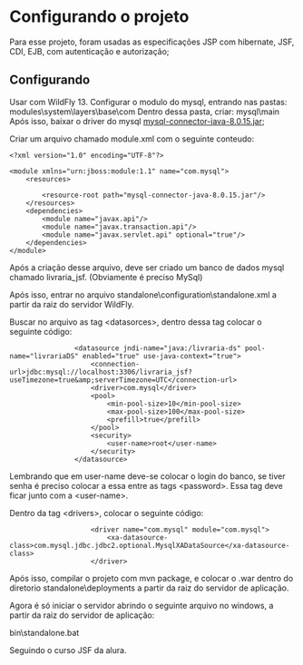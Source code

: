 # Configurando o projeto

Para esse projeto, foram usadas as especificações JSP com hibernate, JSF, CDI, EJB, com autenticação e autorização;

## Configurando

Usar com WildFly 13.
Configurar o modulo do mysql, entrando nas pastas: modules\system\layers\base\com
Dentro dessa pasta, criar: mysql\main
Após isso, baixar o driver do mysql [mysql-connector-java-8.0.15.jar](http://central.maven.org/maven2/mysql/mysql-connector-java/8.0.15/mysql-connector-java-8.0.15.jar);

Criar um arquivo chamado module.xml com o seguinte conteudo:

```
<?xml version="1.0" encoding="UTF-8"?>

<module xmlns="urn:jboss:module:1.1" name="com.mysql">
	<resources>

		<resource-root path="mysql-connector-java-8.0.15.jar"/>
	</resources>
	<dependencies>
		<module name="javax.api"/>
		<module name="javax.transaction.api"/>
		<module name="javax.servlet.api" optional="true"/>
	</dependencies>
</module>
```

Após a criação desse arquivo, deve ser criado um banco de dados mysql chamado livraria_jsf. (Obviamente é preciso MySql)

Após isso, entrar no arquivo standalone\configuration\standalone.xml a partir da raiz do servidor WildFly.

Buscar no arquivo as tag &#60;datasorces&#62;, dentro dessa tag colocar o seguinte código:

```
				<datasource jndi-name="java:/livraria-ds" pool-name="livrariaDS" enabled="true" use-java-context="true">
					<connection-url>jdbc:mysql://localhost:3306/livraria_jsf?useTimezone=true&amp;serverTimezone=UTC</connection-url>
					<driver>com.mysql</driver>
					<pool>
						<min-pool-size>10</min-pool-size>
						<max-pool-size>100</max-pool-size>
						<prefill>true</prefill>
					</pool>
					<security>
						<user-name>root</user-name>
					</security>
				</datasource>
```  

Lembrando que em user-name deve-se colocar o login do banco, se tiver senha é preciso colocar a essa entre as tags &#60;password&#62;. Essa tag deve ficar junto com a &#60;user-name&#62;.

Dentro da tag &#60;drivers&#62;, colocar o seguinte código:
```
					<driver name="com.mysql" module="com.mysql">
						<xa-datasource-class>com.mysql.jdbc.jdbc2.optional.MysqlXADataSource</xa-datasource-class>
					</driver>
```

Após isso, compilar o projeto com mvn package, e colocar o .war dentro do diretorio standalone\deployments a partir da raiz do servidor de aplicação.

Agora é só iniciar o servidor abrindo o seguinte arquivo no windows, a partir da raiz do servidor de aplicação:

bin\standalone.bat


Seguindo o curso JSF da alura.